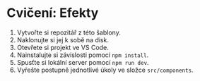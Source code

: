 # Cvičení: Efekty

1. Vytvořte si repozitář z této šablony.
1. Naklonujte si jej k sobě na disk.
1. Otevřete si projekt ve VS Code.
1. Nainstalujte si závislosti pomocí `npm install`.
1. Spusťte si lokální server pomocí `npm run dev`.
1. Vyřešte postupně jednotlivé úkoly ve složce `src/components`.
